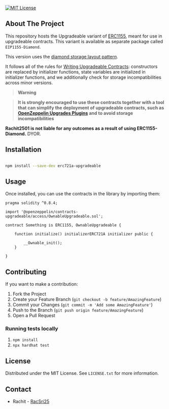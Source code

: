 <!-- [![Docs][docs-shield]][docs-url]
[![NPM][npm-shield]][npm-url]
[![CI][ci-shield]][ci-url]
[![Issues][issues-shield]][issues-url] -->

[![MIT License][license-shield]][license-url]

<!-- OTHER BADGES -->
<!-- [![Contributors][contributors-shield]][contributors-url] -->
<!-- [![Forks][forks-shield]][forks-url] -->
<!-- [![Stargazers][stars-shield]][stars-url] -->

## About The Project

This repository hosts the Upgradeable variant of [ERC1155](https://github.com/OpenZeppelin/openzeppelin-contracts/blob/master/contracts/token/ERC1155/ERC1155.sol), meant for use in upgradeable contracts. This variant is available as separate package called `EIP1155-Diamond`.

This version uses the [diamond storage layout pattern](https://eips.ethereum.org/EIPS/eip-2535).

It follows all of the rules for [Writing Upgradeable Contracts]: constructors are replaced by initializer functions, state variables are initialized in initializer functions, and we additionally check for storage incompatibilities across minor versions.

[writing upgradeable contracts]: https://docs.openzeppelin.com/upgrades-plugins/writing-upgradeable

> **Warning**

<!-- >
> There will be storage incompatibilities across major versions of this package, which makes it unsafe to upgrade a deployed contract from one major version to another, for example from 3.4.0 to 4.0.0.
> -->

> **It is strongly encouraged to use these contracts together with a tool that can simplify the deployment of upgradeable contracts, such as [OpenZeppelin Upgrades Plugins](https://github.com/OpenZeppelin/openzeppelin-upgrades) and to avoid storage incompatibilities**

**Rachit2501 is not liable for any outcomes as a result of using ERC1155-Diamond.** DYOR.

<!-- Docs -->

<!-- Installation -->

## Installation

```sh

npm install --save-dev erc721a-upgradeable

```

<!-- USAGE EXAMPLES -->

## Usage

Once installed, you can use the contracts in the library by importing them:

```solidity
pragma solidity ^0.8.4;

import '@openzeppelin/contracts-upgradeable/access/OwnableUpgradeable.sol';

contract Something is ERC1155, OwnableUpgradeable {

    function initialize() initializerERC721A initializer public {

        __Ownable_init();
    }

}

```

<!-- CONTRIBUTING -->

## Contributing

If you want to make a contribution:

1. Fork the Project
2. Create your Feature Branch (`git checkout -b feature/AmazingFeature`)
3. Commit your Changes (`git commit -m 'Add some AmazingFeature'`)
4. Push to the Branch (`git push origin feature/AmazingFeature`)
5. Open a Pull Request

### Running tests locally

1. `npm install`
2. `npx hardhat test`

<!-- LICENSE -->

## License

Distributed under the MIT License. See `LICENSE.txt` for more information.

<!-- CONTACT -->

## Contact

- Rachit - [RacSri25](https://twitter.com/RacSri25)

<!-- MARKDOWN LINKS & IMAGES -->

<!-- https://www.markdownguide.org/basic-syntax/#reference-style-links -->

[docs-shield]: https://img.shields.io/badge/docs-%F0%9F%93%84-blue?style=for-the-badge
[docs-url]: https://chiru-labs.github.io/ERC721A/#/upgradeable
[npm-shield]: https://img.shields.io/npm/v/erc721a-upgradeable.svg?style=for-the-badge
[npm-url]: https://www.npmjs.com/package/erc721a-upgradeable
[ci-shield]: https://img.shields.io/github/workflow/status/chiru-labs/ERC721A-Upgradeable/ERC721A%20Upgradeable%20CI?label=build&style=for-the-badge
[ci-url]: https://github.com/chiru-labs/ERC721A-Upgradeable/actions/workflows/run_tests.yml
[issues-shield]: https://img.shields.io/github/issues/chiru-labs/ERC721A-Upgradeable.svg?style=for-the-badge
[issues-url]: https://github.com/chiru-labs/ERC721A-Upgradeable/issues
[license-shield]: https://img.shields.io/badge/License-MIT-green.svg?style=for-the-badge
[license-url]: https://github.com/chiru-labs/ERC721A-Upgradeable/blob/main/LICENSE.txt
